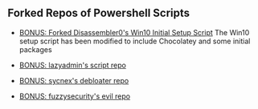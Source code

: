 ## Forked Repos of Powershell Scripts

* [BONUS: Forked Disassembler0's Win10 Initial Setup Script](https://github.com/cpardue/Win10-Initial-Setup-Script)
  The Win10 setup script has been modified to include Chocolatey and some initial packages

* [BONUS: lazyadmin's script repo](https://github.com/lazywinadmin/PowerShell)

* [BONUS: sycnex's debloater repo](https://github.com/Sycnex/Windows10Debloater)

* [BONUS: fuzzysecurity's evil repo](https://github.com/FuzzySecurity/PowerShell-Suite)
